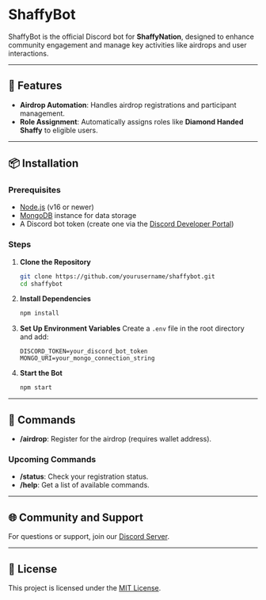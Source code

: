 # ShaffyBot

ShaffyBot is the official Discord bot for **ShaffyNation**, designed to enhance community engagement and manage key activities like airdrops and user interactions.

---

## 🚀 Features

- **Airdrop Automation**: Handles airdrop registrations and participant management.
- **Role Assignment**: Automatically assigns roles like **Diamond Handed Shaffy** to eligible users.
---

## 📦 Installation

### Prerequisites

- [Node.js](https://nodejs.org/) (v16 or newer)
- [MongoDB](https://www.mongodb.com/) instance for data storage
- A Discord bot token (create one via the [Discord Developer Portal](https://discord.com/developers/applications))

### Steps

1. **Clone the Repository**
   ```bash
   git clone https://github.com/yourusername/shaffybot.git
   cd shaffybot
   ```

2. **Install Dependencies**
   ```bash
   npm install
   ```

3. **Set Up Environment Variables**
   Create a `.env` file in the root directory and add:
   ```plaintext
   DISCORD_TOKEN=your_discord_bot_token
   MONGO_URI=your_mongo_connection_string
   ```

4. **Start the Bot**
   ```bash
   npm start
   ```

---

## 🤖 Commands

- **/airdrop**: Register for the airdrop (requires wallet address).

### Upcoming Commands

- **/status**: Check your registration status.
- **/help**: Get a list of available commands.

---

## 🌐 Community and Support

For questions or support, join our [Discord Server](https://discord.gg/Vk326YwK).

---

## 📜 License

This project is licensed under the [MIT License](LICENSE).

